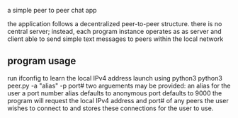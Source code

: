 a simple peer to peer chat app

the application follows a decentralized peer-to-peer structure. 
there is no central server; instead, each program instance operates as as server and client
able to send simple text messages to peers within the local network 

program usage 
-----------
run ifconfig to learn the local IPv4 address 
launch using python3 
python3 peer.py -a "alias" -p port# 
two arguements may be provided:
  an alias for the user 
  a port number 
  alias defaults to anonymous 
  port defaults to 9000
the program will request the local IPv4 address and port# of any peers the user wishes to connect to 
and stores these connections for the user to use. 

